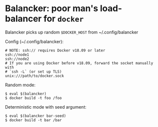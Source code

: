 # Balancker: poor man's load-balancer for `docker`

Balancker picks up random `$DOCKER_HOST` from ~/.config/balancker

Config (~/.config/balancker):
```
# NOTE: ssh:// requires Docker v18.09 or later
ssh://node1
ssh://node2
# If you are using Docker before v18.09, forward the socket manually with
# `ssh -L` (or set up TLS)
unix:///path/to/docker.sock
```

Random mode:
```console
$ eval $(balancker)
$ docker build -t foo /foo
```

Deterministic mode with seed argument:
```console
$ eval $(balancker bar-seed)
$ docker build -t bar /bar
```
